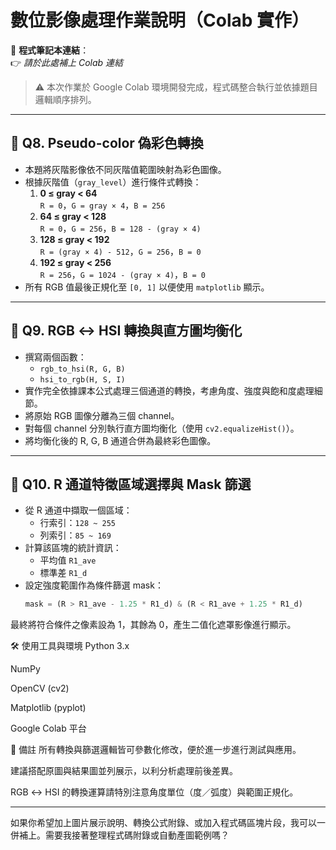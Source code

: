 # 數位影像處理作業說明（Colab 實作）

📎 **程式筆記本連結**：  
👉 *請於此處補上 Colab 連結*

> ⚠️ 本次作業於 Google Colab 環境開發完成，程式碼整合執行並依據題目邏輯順序排列。

---

## 🎨 Q8. Pseudo-color 偽彩色轉換

- 本題將灰階影像依不同灰階值範圍映射為彩色圖像。
- 根據灰階值（`gray_level`）進行條件式轉換：
  1. **0 ≤ gray < 64**  
     `R = 0`，`G = gray × 4`，`B = 256`
  2. **64 ≤ gray < 128**  
     `R = 0`，`G = 256`，`B = 128 - (gray × 4)`
  3. **128 ≤ gray < 192**  
     `R = (gray × 4) - 512`，`G = 256`，`B = 0`
  4. **192 ≤ gray < 256**  
     `R = 256`，`G = 1024 - (gray × 4)`，`B = 0`
- 所有 RGB 值最後正規化至 `[0, 1]` 以便使用 `matplotlib` 顯示。

---

## 🌈 Q9. RGB ↔ HSI 轉換與直方圖均衡化

- 撰寫兩個函數：
  - `rgb_to_hsi(R, G, B)`
  - `hsi_to_rgb(H, S, I)`
- 實作完全依據課本公式處理三個通道的轉換，考慮角度、強度與飽和度處理細節。
- 將原始 RGB 圖像分離為三個 channel。
- 對每個 channel 分別執行直方圖均衡化（使用 `cv2.equalizeHist()`）。
- 將均衡化後的 R, G, B 通道合併為最終彩色圖像。

---

## 🧪 Q10. R 通道特徵區域選擇與 Mask 篩選

- 從 R 通道中擷取一個區域：
  - 行索引：`128 ~ 255`
  - 列索引：`85 ~ 169`
- 計算該區塊的統計資訊：
  - 平均值 `R1_ave`
  - 標準差 `R1_d`
- 設定強度範圍作為條件篩選 mask：
  ```python
  mask = (R > R1_ave - 1.25 * R1_d) & (R < R1_ave + 1.25 * R1_d)
最終將符合條件之像素設為 1，其餘為 0，產生二值化遮罩影像進行顯示。

🛠 使用工具與環境
Python 3.x

NumPy

OpenCV (cv2)

Matplotlib (pyplot)

Google Colab 平台

📌 備註
所有轉換與篩選邏輯皆可參數化修改，便於進一步進行測試與應用。

建議搭配原圖與結果圖並列展示，以利分析處理前後差異。

RGB ↔ HSI 的轉換運算請特別注意角度單位（度／弧度）與範圍正規化。


---

如果你希望加上圖片展示說明、轉換公式附錄、或加入程式碼區塊片段，我可以一併補上。需要我接著整理程式碼附錄或自動產圖範例嗎？
